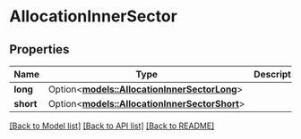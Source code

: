 # AllocationInnerSector

## Properties

Name | Type | Description | Notes
------------ | ------------- | ------------- | -------------
**long** | Option<[**models::AllocationInnerSectorLong**](allocation_inner_sector_long.md)> |  | [optional]
**short** | Option<[**models::AllocationInnerSectorShort**](allocation_inner_sector_short.md)> |  | [optional]

[[Back to Model list]](../README.md#documentation-for-models) [[Back to API list]](../README.md#documentation-for-api-endpoints) [[Back to README]](../README.md)



